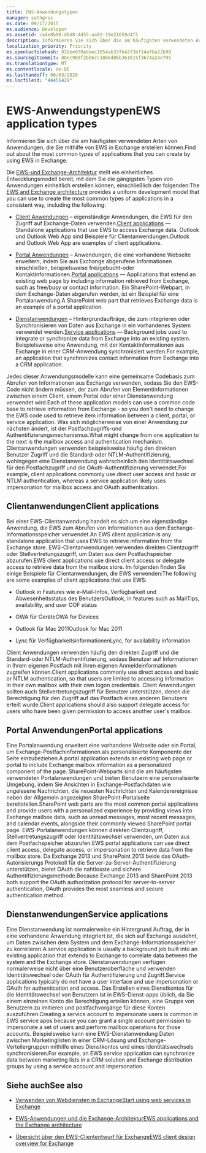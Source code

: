 ```yaml
---
title: EWS-Anwendungstypen
manager: sethgros
ms.date: 09/17/2015
ms.audience: Developer
ms.assetid: ca4e8b90-d0d8-4d55-aa92-19e21659d4f5
description: Informieren Sie sich über die am häufigsten verwendeten Arten von Anwendungen, die Sie mithilfe von EWS in Exchange erstellen können.
localization_priority: Priority
ms.openlocfilehash: 02bbe039adaec1054ab33f642f3bf14a7ba22b90
ms.sourcegitcommit: 88ec988f2bb67c1866d06b361615f3674a24e795
ms.translationtype: MT
ms.contentlocale: de-DE
ms.lasthandoff: 06/03/2020
ms.locfileid: "44455429"
---
```

# <a name="ews-application-types"></a><span data-ttu-id="1c611-103">EWS-Anwendungstypen</span><span class="sxs-lookup"><span data-stu-id="1c611-103">EWS application types</span></span>

<span data-ttu-id="1c611-104">Informieren Sie sich über die am häufigsten verwendeten Arten von Anwendungen, die Sie mithilfe von EWS in Exchange erstellen können.</span><span class="sxs-lookup"><span data-stu-id="1c611-104">Find out about the most common types of applications that you can create by using EWS in Exchange.</span></span>
  
<span data-ttu-id="1c611-105">Die [EWS-und Exchange-Architektur](ews-applications-and-the-exchange-architecture.md) stellt ein einheitliches Entwicklungsmodell bereit, mit dem Sie die gängigsten Typen von Anwendungen einheitlich erstellen können, einschließlich der folgenden:</span><span class="sxs-lookup"><span data-stu-id="1c611-105">The [EWS and Exchange architecture](ews-applications-and-the-exchange-architecture.md) provides a uniform development model that you can use to create the most common types of applications in a consistent way, including the following:</span></span> 
  
- <span data-ttu-id="1c611-106">[Client Anwendungen](#bk_clientapps) – eigenständige Anwendungen, die EWS für den Zugriff auf Exchange-Daten verwenden.</span><span class="sxs-lookup"><span data-stu-id="1c611-106">[Client applications](#bk_clientapps) — Standalone applications that use EWS to access Exchange data.</span></span> <span data-ttu-id="1c611-107">Outlook und Outlook Web App sind Beispiele für Clientanwendungen.</span><span class="sxs-lookup"><span data-stu-id="1c611-107">Outlook and Outlook Web App are examples of client applications.</span></span> 
    
- <span data-ttu-id="1c611-108">[Portal Anwendungen](#bk_portalapps) – Anwendungen, die eine vorhandene Webseite erweitern, indem Sie aus Exchange abgerufene Informationen einschließen, beispielsweise frei/gebucht-oder Kontaktinformationen.</span><span class="sxs-lookup"><span data-stu-id="1c611-108">[Portal applications](#bk_portalapps) — Applications that extend an existing web page by including information retrieved from Exchange, such as free/busy or contact information.</span></span> <span data-ttu-id="1c611-109">Ein SharePoint-Webpart, in dem Exchange-Daten abgerufen werden, ist ein Beispiel für eine Portalanwendung.</span><span class="sxs-lookup"><span data-stu-id="1c611-109">A SharePoint web part that retrieves Exchange data is an example of a portal application.</span></span> 
    
- <span data-ttu-id="1c611-110">[Dienstanwendungen](#bk_serviceapps) – Hintergrundaufträge, die zum integrieren oder Synchronisieren von Daten aus Exchange in ein vorhandenes System verwendet werden.</span><span class="sxs-lookup"><span data-stu-id="1c611-110">[Service applications](#bk_serviceapps) — Background jobs used to integrate or synchronize data from Exchange into an existing system.</span></span> <span data-ttu-id="1c611-111">Beispielsweise eine Anwendung, mit der Kontaktinformationen aus Exchange in einer CRM-Anwendung synchronisiert werden.</span><span class="sxs-lookup"><span data-stu-id="1c611-111">For example, an application that synchronizes contact information from Exchange into a CRM application.</span></span> 
    
<span data-ttu-id="1c611-112">Jedes dieser Anwendungsmodelle kann eine gemeinsame Codebasis zum Abrufen von Informationen aus Exchange verwenden, sodass Sie den EWS-Code nicht ändern müssen, der zum Abrufen von Elementinformationen zwischen einem Client, einem Portal oder einer Dienstanwendung verwendet wird.</span><span class="sxs-lookup"><span data-stu-id="1c611-112">Each of these application models can use a common code base to retrieve information from Exchange - so you don't need to change the EWS code used to retrieve item information between a client, portal, or service application.</span></span> <span data-ttu-id="1c611-113">Was sich möglicherweise von einer Anwendung zur nächsten ändert, ist der Postfachzugriffs-und Authentifizierungsmechanismus.</span><span class="sxs-lookup"><span data-stu-id="1c611-113">What might change from one application to the next is the mailbox access and authentication mechanism.</span></span> <span data-ttu-id="1c611-114">Clientanwendungen verwenden beispielsweise häufig den direkten Benutzer Zugriff und die Standard-oder NTLM-Authentifizierung, wohingegen eine Dienstanwendung wahrscheinlich den Identitätswechsel für den Postfachzugriff und die OAuth-Authentifizierung verwendet.</span><span class="sxs-lookup"><span data-stu-id="1c611-114">For example, client applications commonly use direct user access and basic or NTLM authentication, whereas a service application likely uses impersonation for mailbox access and OAuth authentication.</span></span>
  
## <a name="client-applications"></a><span data-ttu-id="1c611-115">Clientanwendungen</span><span class="sxs-lookup"><span data-stu-id="1c611-115">Client applications</span></span>
<span data-ttu-id="1c611-116"><a name="bk_clientapps"> </a></span><span class="sxs-lookup"><span data-stu-id="1c611-116"><a name="bk_clientapps"> </a></span></span>

<span data-ttu-id="1c611-117">Bei einer EWS-Clientanwendung handelt es sich um eine eigenständige Anwendung, die EWS zum Abrufen von Informationen aus dem Exchange-Informationsspeicher verwendet.</span><span class="sxs-lookup"><span data-stu-id="1c611-117">An EWS client application is any standalone application that uses EWS to retrieve information from the Exchange store.</span></span> <span data-ttu-id="1c611-118">EWS-Clientanwendungen verwenden direkten Clientzugriff oder Stellvertretungszugriff, um Daten aus dem Postfachspeicher abzurufen.</span><span class="sxs-lookup"><span data-stu-id="1c611-118">EWS client applications use direct client access or delegate access to retrieve data from the mailbox store.</span></span> <span data-ttu-id="1c611-119">Im folgenden finden Sie einige Beispiele für Clientanwendungen, die EWS verwenden:</span><span class="sxs-lookup"><span data-stu-id="1c611-119">The following are some examples of client applications that use EWS:</span></span>
  
- <span data-ttu-id="1c611-120">Outlook in Features wie e-Mail-Infos, Verfügbarkeit und Abwesenheitsstatus des Benutzers</span><span class="sxs-lookup"><span data-stu-id="1c611-120">Outlook, in features such as MailTips, availability, and user OOF status</span></span>
    
- <span data-ttu-id="1c611-121">OWA für Geräte</span><span class="sxs-lookup"><span data-stu-id="1c611-121">OWA for Devices</span></span>
    
- <span data-ttu-id="1c611-122">Outlook für Mac 2011</span><span class="sxs-lookup"><span data-stu-id="1c611-122">Outlook for Mac 2011</span></span>
    
- <span data-ttu-id="1c611-123">Lync für Verfügbarkeitsinformationen</span><span class="sxs-lookup"><span data-stu-id="1c611-123">Lync, for availability information</span></span>
    
<span data-ttu-id="1c611-124">Client Anwendungen verwenden häufig den direkten Zugriff und die Standard-oder NTLM-Authentifizierung, sodass Benutzer auf Informationen in Ihrem eigenen Postfach mit ihren eigenen Anmeldeinformationen zugreifen können.</span><span class="sxs-lookup"><span data-stu-id="1c611-124">Client applications commonly use direct access and basic or NTLM authentication, so that users are limited to accessing information in their own mailbox with their own logon credentials.</span></span> <span data-ttu-id="1c611-125">Client Anwendungen sollten auch Stellvertretungszugriff für Benutzer unterstützen, denen die Berechtigung für den Zugriff auf das Postfach eines anderen Benutzers erteilt wurde.</span><span class="sxs-lookup"><span data-stu-id="1c611-125">Client applications should also support delegate access for users who have been given permission to access another user's mailbox.</span></span>
  
## <a name="portal-applications"></a><span data-ttu-id="1c611-126">Portal Anwendungen</span><span class="sxs-lookup"><span data-stu-id="1c611-126">Portal applications</span></span>
<span data-ttu-id="1c611-127"><a name="bk_portalapps"> </a></span><span class="sxs-lookup"><span data-stu-id="1c611-127"><a name="bk_portalapps"> </a></span></span>

<span data-ttu-id="1c611-128">Eine Portalanwendung erweitert eine vorhandene Webseite oder ein Portal, um Exchange-Postfachinformationen als personalisierte Komponente der Seite einzubeziehen.</span><span class="sxs-lookup"><span data-stu-id="1c611-128">A portal application extends an existing web page or portal to include Exchange mailbox information as a personalized component of the page.</span></span> <span data-ttu-id="1c611-129">SharePoint-Webparts sind die am häufigsten verwendeten Portalanwendungen und bieten Benutzern eine personalisierte Umgebung, indem Sie Ansichten in Exchange-Postfachdaten wie ungelesene Nachrichten, die neuesten Nachrichten und Kalenderereignisse neben der Allgemein angezeigten SharePoint-Portalseite bereitstellen.</span><span class="sxs-lookup"><span data-stu-id="1c611-129">SharePoint web parts are the most common portal applications and provide users with a personalized experience by providing views into Exchange mailbox data, such as unread messages, most recent messages, and calendar events, alongside their commonly viewed SharePoint portal page.</span></span> <span data-ttu-id="1c611-130">EWS-Portalanwendungen können direkten Clientzugriff, Stellvertretungszugriff oder Identitätswechsel verwenden, um Daten aus dem Postfachspeicher abzurufen.</span><span class="sxs-lookup"><span data-stu-id="1c611-130">EWS portal applications can use direct client access, delegate access, or impersonation to retrieve data from the mailbox store.</span></span> <span data-ttu-id="1c611-131">Da Exchange 2013 und SharePoint 2013 beide das OAuth-Autorisierungs Protokoll für die Server-zu-Server-Authentifizierung unterstützen, bietet OAuth die nahtlosste und sichere Authentifizierungsmethode.</span><span class="sxs-lookup"><span data-stu-id="1c611-131">Because Exchange 2013 and SharePoint 2013 both support the OAuth authorization protocol for server-to-server authentication, OAuth provides the most seamless and secure authentication method.</span></span>
  
## <a name="service-applications"></a><span data-ttu-id="1c611-132">Dienstanwendungen</span><span class="sxs-lookup"><span data-stu-id="1c611-132">Service applications</span></span>
<span data-ttu-id="1c611-133"><a name="bk_serviceapps"> </a></span><span class="sxs-lookup"><span data-stu-id="1c611-133"><a name="bk_serviceapps"> </a></span></span>

<span data-ttu-id="1c611-134">Eine Dienstanwendung ist normalerweise ein Hintergrund Auftrag, der in eine vorhandene Anwendung integriert ist, die sich auf Exchange ausdehnt, um Daten zwischen dem System und dem Exchange-Informationsspeicher zu korrelieren.</span><span class="sxs-lookup"><span data-stu-id="1c611-134">A service application is usually a background job built into an existing application that extends to Exchange to correlate data between the system and the Exchange store.</span></span> <span data-ttu-id="1c611-135">Dienstanwendungen verfügen normalerweise nicht über eine Benutzeroberfläche und verwenden Identitätswechsel oder OAuth für Authentifizierung und Zugriff.</span><span class="sxs-lookup"><span data-stu-id="1c611-135">Service applications typically do not have a user interface and use impersonation or OAuth for authentication and access.</span></span> <span data-ttu-id="1c611-136">Das Erstellen eines Dienstkontos für die Identitätswechsel von Benutzern ist in EWS-Dienst-apps üblich, da Sie einem einzelnen Konto die Berechtigung erteilen können, eine Gruppe von Benutzern zu imitieren und postfachvorgänge für diese Konten auszuführen.</span><span class="sxs-lookup"><span data-stu-id="1c611-136">Creating a service account to impersonate users is common in EWS service apps because you can grant a single account permission to impersonate a set of users and perform mailbox operations for those accounts.</span></span> <span data-ttu-id="1c611-137">Beispielsweise kann eine EWS-Dienstanwendung Daten zwischen Marketinglisten in einer CRM-Lösung und Exchange-Verteilergruppen mithilfe eines Dienstkontos und eines Identitätswechsels synchronisieren.</span><span class="sxs-lookup"><span data-stu-id="1c611-137">For example, an EWS service application can synchronize data between marketing lists in a CRM solution and Exchange distribution groups by using a service account and impersonation.</span></span>
  
## <a name="see-also"></a><span data-ttu-id="1c611-138">Siehe auch</span><span class="sxs-lookup"><span data-stu-id="1c611-138">See also</span></span>


- [<span data-ttu-id="1c611-139">Verwenden von Webdiensten in Exchange</span><span class="sxs-lookup"><span data-stu-id="1c611-139">Start using web services in Exchange</span></span>](start-using-web-services-in-exchange.md)
    
- [<span data-ttu-id="1c611-140">EWS-Anwendungen und die Exchange-Architektur</span><span class="sxs-lookup"><span data-stu-id="1c611-140">EWS applications and the Exchange architecture</span></span>](ews-applications-and-the-exchange-architecture.md)
    
- [<span data-ttu-id="1c611-141">Übersicht über den EWS-Cliententwurf für Exchange</span><span class="sxs-lookup"><span data-stu-id="1c611-141">EWS client design overview for Exchange</span></span>](ews-client-design-overview-for-exchange.md)
    

